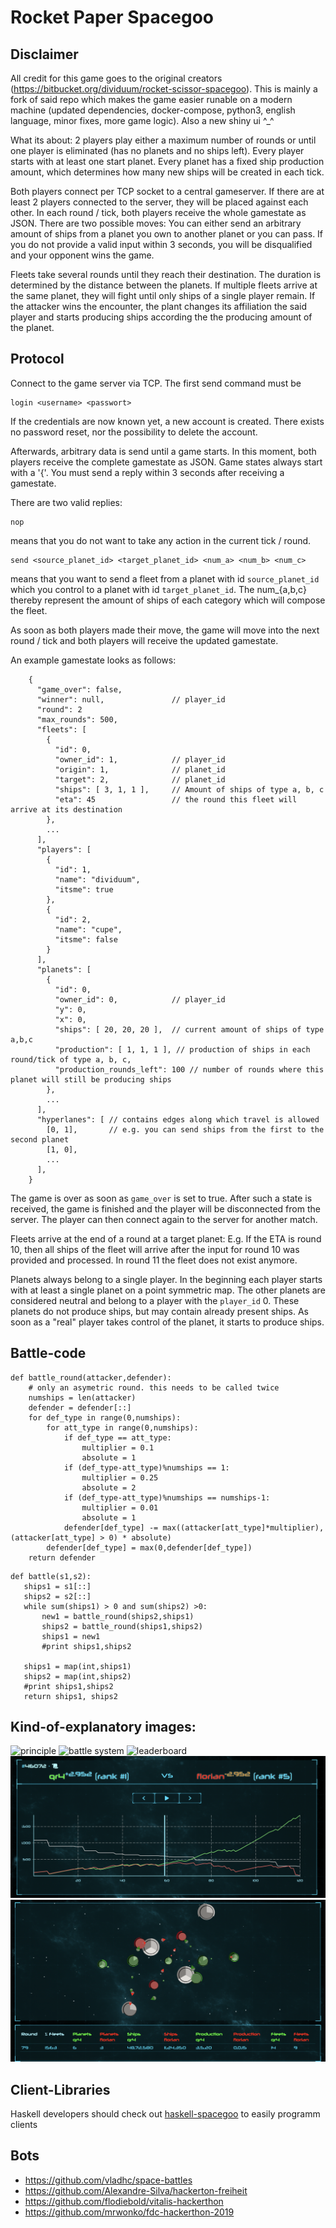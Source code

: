 Rocket Paper Spacegoo
======================
Disclaimer
---------
All credit for this game goes to the original creators (https://bitbucket.org/dividuum/rocket-scissor-spacegoo).
This is mainly a fork of said repo which makes the game
easier runable on a modern machine (updated dependencies, docker-compose, python3, english language, minor fixes, more game logic). Also a new shiny ui ^_^


What its about: 2 players play either a maximum number of rounds or until
one player is eliminated (has no planets and no ships left). Every player
starts with at least one start planet. Every planet has a fixed ship production
amount, which determines how many new ships will be created in each tick.

Both players connect per TCP socket to a central gameserver. If there are at
least 2 players connected to the server, they will be placed against each other.
In each round / tick, both players receive the whole gamestate as JSON.
There are two possible moves: You can either send an arbitrary amount of ships
from a planet you own to another planet or you can pass. If you do not provide
a valid input within 3 seconds, you will be disqualified and your opponent
wins the game.

Fleets take several rounds until they reach their destination. The duration
is determined by the distance between the planets. If multiple fleets arrive
at the same planet, they will fight until only ships of a single player remain.
If the attacker wins the encounter, the plant changes its affiliation the said player
and starts producing ships according the the producing amount of the planet.

Protocol
---------

Connect to the game server via TCP. The first send command must be

    login <username> <passwort>

If the credentials are now known yet, a new account is created. There exists no
password reset, nor the possibility to delete the account.

Afterwards, arbitrary data is send until a game starts. In this moment, both players
receive the complete gamestate as JSON. Game states always start with a '{'.
You must send a reply within 3 seconds after receiving a gamestate.

There are two valid replies:

    nop

means that you do not want to take any action in the current tick / round.

    send <source_planet_id> <target_planet_id> <num_a> <num_b> <num_c>

means that you want to send a fleet from a planet with id `source_planet_id` which
you control to a planet with id `target_planet_id`. The num_{a,b,c} thereby represent
the amount of ships of each category which will compose the fleet.

As soon as both players made their move, the game will move into the next round / tick
and both players will receive the updated gamestate.

An example gamestate looks as follows:

```
    {
      "game_over": false,
      "winner": null,               // player_id
      "round": 2
      "max_rounds": 500,
      "fleets": [
        {
          "id": 0,
          "owner_id": 1,            // player_id
          "origin": 1,              // planet_id
          "target": 2,              // planet_id
          "ships": [ 3, 1, 1 ],     // Amount of ships of type a, b, c
          "eta": 45                 // the round this fleet will arrive at its destination
        },
        ...
      ],
      "players": [
        {
          "id": 1,
          "name": "dividuum",
          "itsme": true
        },
        {
          "id": 2,
          "name": "cupe",
          "itsme": false
        }
      ],
      "planets": [
        {
          "id": 0,
          "owner_id": 0,            // player_id
          "y": 0,
          "x": 0,
          "ships": [ 20, 20, 20 ],  // current amount of ships of type a,b,c
          "production": [ 1, 1, 1 ], // production of ships in each round/tick of type a, b, c,
          "production_rounds_left": 100 // number of rounds where this planet will still be producing ships
        },
        ...
      ],
      "hyperlanes": [ // contains edges along which travel is allowed
        [0, 1],       // e.g. you can send ships from the first to the second planet 
        [1, 0],
        ...
      ],
    }
```

The game is over as soon as `game_over` is set to true. After such a state is
received, the game is finished and the player will be disconnected from the server.
The player can then connect again to the server for another match.

Fleets arrive at the end of a round at a target planet: E.g. If the ETA is round 10,
then all ships of the fleet will arrive after the input for round 10 was provided and
processed. In round 11 the fleet does not exist anymore.

Planets always belong to a single player. In the beginning each player starts with at
least a single planet on a point symmetric map. The other planets are considered neutral
and belong to a player with the `player_id` 0. These planets do not produce ships, but may
contain already present ships. As soon as a "real" player takes control of the planet, it
starts to produce ships.


Battle-code
---------------
```
def battle_round(attacker,defender):
    # only an asymetric round. this needs to be called twice
    numships = len(attacker)
    defender = defender[::]
    for def_type in range(0,numships):
        for att_type in range(0,numships):
            if def_type == att_type:
                multiplier = 0.1
                absolute = 1
            if (def_type-att_type)%numships == 1:
                multiplier = 0.25
                absolute = 2
            if (def_type-att_type)%numships == numships-1:
                multiplier = 0.01
                absolute = 1
            defender[def_type] -= max((attacker[att_type]*multiplier), (attacker[att_type] > 0) * absolute)
        defender[def_type] = max(0,defender[def_type])
    return defender
```
```
def battle(s1,s2):
   ships1 = s1[::]
   ships2 = s2[::]
   while sum(ships1) > 0 and sum(ships2) >0:
       new1 = battle_round(ships2,ships1)
       ships2 = battle_round(ships1,ships2)
       ships1 = new1
       #print ships1,ships2

   ships1 = map(int,ships1)
   ships2 = map(int,ships2)
   #print ships1,ships2
   return ships1, ships2
   ```


Kind-of-explanatory images:
----------------
![principle](images/Spacegoo_01_principle.png)
![battle system](images/Spacegoo_02_battle_system.png)
![leaderboard](images/Leaderboard.png)
![graph](images/Graph.png)
![canvas](images/Canvas.png)

Client-Libraries
----------------

Haskell developers should check out
[haskell-spacegoo](https://bitbucket.org/nomeata/haskell-spacegoo)
to easily programm clients

Bots
----------------
- https://github.com/vladhc/space-battles
- https://github.com/Alexandre-Silva/hackerton-freiheit
- https://github.com/flodiebold/vitalis-hackerthon 
- https://github.com/mrwonko/fdc-hackerthon-2019

